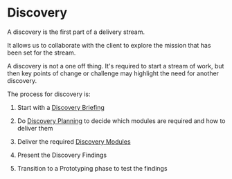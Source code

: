 # Discovery

A discovery is the first part of a delivery stream.

It allows us to collaborate with the client to explore the mission that has been set for the stream.

A discovery is not a one off thing. It's required to start a stream of work, but then key points of change or challenge may highlight the need for another discovery.

The process for discovery is:

1. Start with a [Discovery Briefing](/delivery_recipe/Discovery/the-discovery-brief.md)

2. Do [Discovery Planning](/delivery_recipe/Discovery/discovery-planning.md) to decide which modules are required and how to deliver them

3. Deliver the required [Discovery Modules](/delivery_recipe/Discovery/discovery-modules.md)
4. Present the Discovery Findings
5. Transition to a Prototyping phase to test the findings

